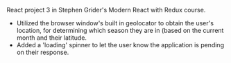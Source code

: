 React project 3 in Stephen Grider's Modern React with Redux course.

- Utilized the browser window's built in geolocator to obtain the user's location, for determining which season they are in (based on the current month and their latitude.
- Added a 'loading' spinner to let the user know the application is pending on their response.
